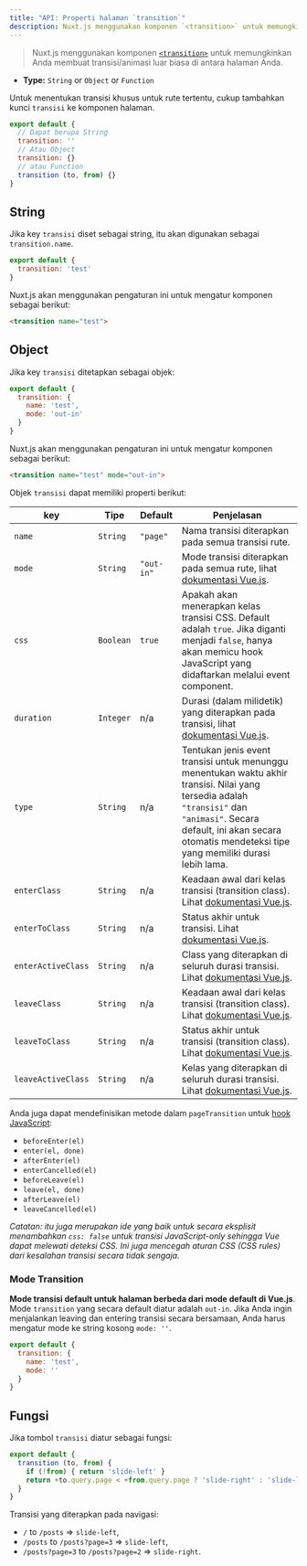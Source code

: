 ```yaml
---
title: "API: Properti halaman `transition`"
description: Nuxt.js menggunakan komponen `<transition>` untuk memungkinkan Anda membuat transisi/animasi luar biasa di antara halaman Anda.
---
```


> Nuxt.js menggunakan komponen [`<transition>`](https://vuejs.org/v2/guide/transitions.html#Transitioning-Single-Elements-Components) untuk memungkinkan Anda membuat transisi/animasi luar biasa di antara halaman Anda.

- **Type:** `String` or `Object` or `Function`

Untuk menentukan transisi khusus untuk rute tertentu, cukup tambahkan kunci `transisi` ke komponen halaman.

```js
export default {
  // Dapat berupa String
  transition: ''
  // Atau Object
  transition: {}
  // atau Function
  transition (to, from) {}
}
```

## String

Jika key `transisi` diset sebagai string, itu akan digunakan sebagai` transition.name`.

```js
export default {
  transition: 'test'
}
```

Nuxt.js akan menggunakan pengaturan ini untuk mengatur komponen sebagai berikut:

```html
<transition name="test">
```

## Object

Jika key `transisi` ditetapkan sebagai objek:

```js
export default {
  transition: {
    name: 'test',
    mode: 'out-in'
  }
}
```

Nuxt.js akan menggunakan pengaturan ini untuk mengatur komponen sebagai berikut:

```html
<transition name="test" mode="out-in">
```

Objek `transisi` dapat memiliki properti berikut:

| key                | Tipe      | Default    | Penjelasan                                                                                                                                                                                                                 |
|--------------------|-----------|------------|----------------------------------------------------------------------------------------------------------------------------------------------------------------------------------------------------------------------------|
| `name`             | `String`  | `"page"`   | Nama transisi diterapkan pada semua transisi rute.                                                                                                                                                                  |
| `mode`             | `String`  | `"out-in"` | Mode transisi diterapkan pada semua rute, lihat [dokumentasi Vue.js](https://vuejs.org/v2/guide/transitions.html#Transition-Modes).                                                                                       |
| `css`              | `Boolean` | `true`     | Apakah akan menerapkan kelas transisi CSS. Default adalah `true`. Jika diganti menjadi `false`, hanya akan memicu hook JavaScript yang didaftarkan melalui event component.                                                                        |
| `duration`         | `Integer` | n/a        | Durasi (dalam milidetik) yang diterapkan pada transisi, lihat [dokumentasi Vue.js](https://vuejs.org/v2/guide/transitions.html#Explicit-Transition-Durations).                                                           |
| `type`             | `String`  | n/a        | Tentukan jenis event transisi untuk menunggu menentukan waktu akhir transisi. Nilai yang tersedia adalah `"transisi"` dan `"animasi"`. Secara default, ini akan secara otomatis mendeteksi tipe yang memiliki durasi lebih lama. |
| `enterClass`       | `String`  | n/a        | Keadaan awal dari kelas transisi (transition class). Lihat [dokumentasi Vue.js](https://vuejs.org/v2/guide/transitions.html#Custom-Transition-Classes).                                                                             |
| `enterToClass`     | `String`  | n/a        | Status akhir untuk transisi. Lihat [dokumentasi Vue.js](https://vuejs.org/v2/guide/transitions.html#Custom-Transition-Classes).                                                                                    |
| `enterActiveClass` | `String`  | n/a        | Class yang diterapkan di seluruh durasi transisi. Lihat [dokumentasi Vue.js](https://vuejs.org/v2/guide/transitions.html#Custom-Transition-Classes).                                                                |
| `leaveClass`       | `String`  | n/a        | Keadaan awal dari kelas transisi (transition class). Lihat [dokumentasi Vue.js](https://vuejs.org/v2/guide/transitions.html#Custom-Transition-Classes).                                                                             |
| `leaveToClass`     | `String`  | n/a        | Status akhir untuk transisi (transition class). Lihat [dokumentasi Vue.js](https://vuejs.org/v2/guide/transitions.html#Custom-Transition-Classes).                                                                                    |
| `leaveActiveClass` | `String`  | n/a        | Kelas yang diterapkan di seluruh durasi transisi. Lihat [dokumentasi Vue.js](https://vuejs.org/v2/guide/transitions.html#Custom-Transition-Classes).                                                                |

Anda juga dapat mendefinisikan metode dalam `pageTransition` untuk [hook JavaScript](https://vuejs.org/v2/guide/transitions.html#JavaScript-Hooks):

- `beforeEnter(el)`
- `enter(el, done)`
- `afterEnter(el)`
- `enterCancelled(el)`
- `beforeLeave(el)`
- `leave(el, done)`
- `afterLeave(el)`
- `leaveCancelled(el)`

*Catatan: itu juga merupakan ide yang baik untuk secara eksplisit menambahkan `css: false` untuk transisi JavaScript-only sehingga Vue dapat melewati deteksi CSS. Ini juga mencegah aturan CSS (CSS rules) dari kesalahan transisi secara tidak sengaja.*

### Mode Transition

**Mode transisi default untuk halaman berbeda dari mode default di Vue.js**. Mode `transition` yang secara default diatur adalah `out-in`. Jika Anda ingin menjalankan leaving dan entering transisi secara bersamaan, Anda harus mengatur mode ke string kosong `mode: ''`. 

```js
export default {
  transition: {
    name: 'test',
    mode: ''
  }
}
```

## Fungsi

Jika tombol `transisi` diatur sebagai fungsi:

```js
export default {
  transition (to, from) {
    if (!from) { return 'slide-left' }
    return +to.query.page < +from.query.page ? 'slide-right' : 'slide-left'
  }
}
```

Transisi yang diterapkan pada navigasi:

- `/` to `/posts` => `slide-left`,
- `/posts` to `/posts?page=3` => `slide-left`,
- `/posts?page=3` to `/posts?page=2` => `slide-right`.
